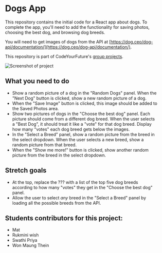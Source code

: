 # Dogs App

This repository contains the initial code for a React app about dogs. To complete the app, you'll need to add the functionality for saving photos, choosing the best dog, and browsing dog breeds.

You will need to get images of dogs from the API at [https://dog.ceo/dog-api/documentation/](https://dog.ceo/dog-api/documentation/).

This repository is part of CodeYourFuture's [group projects](https://github.com/CodeYourFuture/group-projects).

![Screenshot of project](screenshot.png)

## What you need to do

* Show a random picture of a dog in the "Random Dogs" panel. When the "Next Dog" button is clicked, show a new random picture of a dog.
* When the "Save Image" button is clicked, this image should be added to the Saved Photos area.
* Show two pictures of dogs in the "Choose the best dog" panel. Each picture should come from a different dog breed. When the user selects a "Best Dog", it should treat it like a "vote" for that dog breed. Display how many "votes" each dog breed gets below the images.
* In the "Select a Breed" panel, show a random picture from the breed in the select dropdown. When the user selects a new breed, show a random picture from that breed.
* When the "Show me more!" button is clicked, show another random picture from the breed in the select dropdown.

## Stretch goals

* At the top, replace the ??? with a list of the top five dog breeds according to how many "votes" they get in the "Choose the best dog" panel.
* Allow the user to select _any_ breed in the "Select a Breed" panel by loading all the possible breeds from the API.


## Students contributors for this project:

* Mat
* Rukmini wish
* Swathi Priya
* Won Maung Thein
